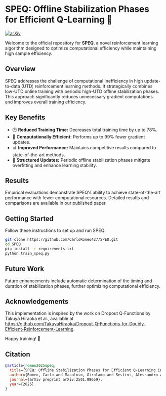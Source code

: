 # SPEQ: Offline Stabilization Phases for Efficient Q-Learning 🚀
[![arXiv](https://img.shields.io/badge/arXiv-Paper-<COLOR>.svg)](http://arxiv.org/abs/2501.08669)

Welcome to the official repository for **SPEQ**, a novel reinforcement learning algorithm designed to optimize computational efficiency while maintaining high sample efficiency.

## Overview

SPEQ addresses the challenge of computational inefficiency in high update-to-data (UTD) reinforcement learning methods. It strategically combines low-UTD online training with periodic high-UTD offline stabilization phases. This approach significantly reduces unnecessary gradient computations and improves overall training efficiency.

## Key Benefits

- 🕒 **Reduced Training Time:** Decreases total training time by up to 78%.
- 🌱 **Computationally Efficient:** Performs up to 99% fewer gradient updates.
- 📊 **Improved Performance:** Maintains competitive results compared to state-of-the-art methods.
- 🔄 **Structured Updates:** Periodic offline stabilization phases mitigate overfitting and enhance learning stability.

## Results

Empirical evaluations demonstrate SPEQ's ability to achieve state-of-the-art performance with fewer computational resources. Detailed results and comparisons are available in our published paper.

## Getting Started

Follow these instructions to set up and run SPEQ:

```bash
git clone https://github.com/CarloRomeo427/SPEQ.git
cd SPEQ
pip install -r requirements.txt
python train_speq.py
```

## Future Work

Future enhancements include automatic determination of the timing and duration of stabilization phases, further optimizing computational efficiency.

## Acknowledgements

This implementation is inspired by the work on Dropout Q-Functions by Takuya Hiraoka et al., available at https://github.com/TakuyaHiraoka/Dropout-Q-Functions-for-Doubly-Efficient-Reinforcement-Learning.

Happy training! 🚀

## Citation
```bibtex
@article{romeo2025speq,
  title={SPEQ: Offline Stabilization Phases for Efficient Q-Learning in High Update-To-Data Ratio Reinforcement Learning},
  author={Romeo, Carlo and Macaluso, Girolamo and Sestini, Alessandro and Bagdanov, Andrew D},
  journal={arXiv preprint arXiv:2501.08669},
  year={2025}
}
```
